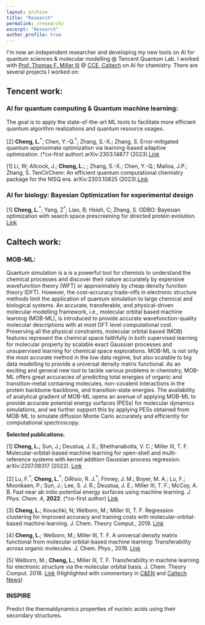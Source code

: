 ```yaml
---
layout: archive
title: "Research"
permalink: /research/
excerpt: "Research"
author_profile: true
---
```

<!-- Note: I'll join Microsoft research soon and the research topics will be updated accordingly. -->

I'm now an independent researcher and developing my new tools on AI for quantum sciences & molecular modelling @ Tencent Quantum Lab. I worked with [Prof. Thomas F. Miller III](https://millergroup.caltech.edu/Miller_Group/Home.html/) @ [CCE, Caltech](http://cce.caltech.edu/) on AI for chemistry. There are several projects I worked on:


Tencent work:
---
### AI for quantum computing & Quantum machine learning:
The goal is to apply the state-of-the-art ML tools to facilitate more efficient quantum algorithm realizations and quantum resource usages.

[2] **Cheng, L.**<sup>\*</sup>; Chen, Y.-Q.<sup>\*</sup>; Zhang, S.-X.; Zhang, S. Error-mitigated quantum approximate optimization via learning-based adaptive optimization. (\*co-first author) arXiv:2303.14877 (2023).[Link](https://arxiv.org/abs/2303.14877)


[1] Li, W; Allcock, J.; **Cheng, L.**; ; Zhang, S.-X.; Chen, Y.-Q.; Mailoa, J.P.; Zhang, S. TenCirChem: An efficient quantum computational chemistry package for the NISQ era. arXiv:2303.10825 (2023).[Link](https://arxiv.org/abs/2303.10825)

### AI for biology: Bayesian Optimization for experimental design
[1] **Cheng, L.**<sup>\*</sup>; Yang, Z<sup>\*</sup>; Liao, B; Hsieh, C; Zhang, S. ODBO: Bayesian optimization with search space prescreening for directed protein evolution. [Link](https://arxiv.org/abs/2205.09548)

Caltech work:
---
### MOB-ML:

Quantum simulation is a is a powerful tool for chemists to understand the chemical processes and discover their nature accurately by expensive wavefunction theory (WFT) or approximately by cheap density function theory (DFT). However, the cost-accuracy trade-offs in electronic structure methods limit the application of quantum simulation to large chemical and biological systems. An accurate, transferable, and physical-driven molecular modelling framework, i.e., molecular orbital based machine learning (MOB-ML), is introduced to provide accurate wavefunction-quality molecular descriptions with at most DFT level computational cost. Preserving all the physical constraints, molecular orbital based (MOB) features represent the chemical space faithfully in both supervised learning for molecular property by scalable exact Gaussian processes and unsupervised learning for chemical space explorations. MOB-ML is not only the most accurate method in the low data regime, but also scalable to big data modelling to provide a universal density matrix functional. As an exciting and general new tool to tackle various problems in chemistry, MOB-ML offers great accuracies of predicting total energies of organic and transition-metal containing molecules, non-covalent interactions in the protein backbone-backbone, and transition-state energies. The availability of analytical gradient of MOB-ML opens an avenue of applying MOB-ML to provide accurate potential energy surfaces (PESs) for molecular dynamics simulations, and we further support this by applying PESs obtained from MOB-ML to simulate diffusion Monte Carlo accurately and efficiently for computational spectroscopy.


**Selected publications:**

[1]  **Cheng, L.**; Sun, J.; Deustua, J. E.; Bhethanabotla, V. C.; Miller III, T. F. Molecular-orbital-based machine learning for open-shell and multi-reference systems with kernel addition Gaussian process regression. arXiv:2207.08317 (2022). [Link](https://arxiv.org/abs/2207.08317)

[2] Lu, F.<sup>\*</sup>; **Cheng, L.**<sup>\*</sup>; DiRisio, R. J.<sup>\*</sup>; Finney, J. M.; Boyer, M. A.; Lu, F.; Moonkaen, P.; Sun, J.; Lee, S. J. R.; Deustua, J. E.; Miller III, T. F.; McCoy, A. B. Fast near ab initio potential energy surfaces using machine learning. *J. Phys. Chem. A*, **2022**. (*co-first author) [Link](https://pubs.acs.org/doi/abs/10.1021/acs.jpca.2c02243)

[3] **Cheng, L.**; Kovachki, N; Welborn, M.; Miller III, T. F. Regression clustering for improved accuracy and training costs with molecular-orbital-based machine learning. J. Chem. Theory Comput., 2019. [Link](https://pubs.acs.org/doi/abs/10.1021/acs.jctc.9b00884)

[4] **Cheng, L.**; Welborn, M.; Miller III, T. F. A universal density matrix functional from molecular orbital-based machine learning: Transferability across organic molecules. J. Chem. Phys., 2019. [Link](https://aip.scitation.org/doi/full/10.1063/1.5088393)

[5] Welborn, M.; **Cheng, L.**; Miller III, T. F. Transferability in machine learning for electronic structure via the molecular orbital basis. J. Chem. Theory Comput. 2018. [Link](https://pubs.acs.org/doi/abs/10.1021/acs.jctc.8b00636) (Highlighted with commentary in [C&EN](https://cen.acs.org/physical-chemistry/computational-chemistry/Machine-learning-predicts-electronic-properties/96/web/2018/08) and [Caltech News](http://www.caltech.edu/news/researchers-put-ai-work-making-chemistry-predictions-83357))


### INSPIRE
Predict the thermaldynamics properties of nucleic acids using their secondary structures.
